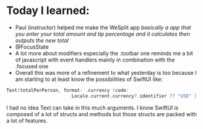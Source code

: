 # Today I learned:

- Paul (instructor) helped me make the WeSplit app *basically a app that you enter your total amount and tip percentage and it calculates then outputs the new total*
- @FocusState
- A lot more about modifiers especially the .toolbar one reminds me a bit of javascript with event handlers mainly in combination with the .focused one
- Overall this was more of a refinement to what yesterday is too because I am starting to at least know the possibilities of SwiftUI like:
```swift
Text(totalPerPerson, format: .currency (code:
                        Locale.current.currency?.identifier ?? "USD" ) )
```
I had no idea Text can take in this much arguments.
I know SwiftUI is composed of a lot of structs and methods but those structs are packed with a lot of features.